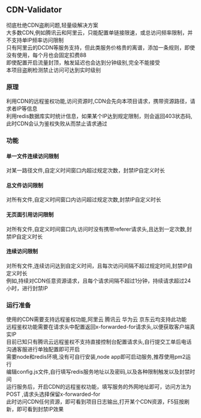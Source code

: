 ## CDN-Validator
彻底杜绝CDN盗刷问题,轻量级解决方案 \
大多数CDN,例如腾讯云和阿里云，只能配置单链接限速，或总访问频率限制，并不支持单IP频率访问限制 \
只有阿里云的DCDN等服务支持，但此类服务价格贵的离谱，添加一条规则，即使没有使用，每个月也会固定扣费88 \
即使配置开启流量封顶，触发延迟也会达到分钟级别,完全不能接受 \
本项目盗刷检测禁止访问可达到实时级别

### 原理
利用CDN的远程鉴权功能,访问资源时,CDN会先向本项目请求，携带资源路径，请求者IP等信息 \
利用redis数据库实时统计信息，如果某个IP达到规定限制，则会返回403状态码,此时CDN会认为鉴权失败从而禁止请求通过

### 功能
#### 单一文件连续访问限制
对某一路径文件,自定义时间窗口内超过规定次数，封禁IP自定义时长 

#### 总文件访问限制
对所有文件,自定义时间窗口内访问超过规定次数,封禁IP自定义时长

#### 无页面引用访问限制
对所有文件,自定义时间窗口内,访问时没有携带referer请求头,且达到一定次数,封禁IP自定义时长

#### 连续访问限制
对所有文件,连续访问达到自定义时间，且每次访问间隔不超过规定时间,封禁IP自定义时长 \
例如,持续对CDN任意资源请求，且每个请求间隔不超过1分钟，持续请求超过24小时，进行封禁IP


### 运行准备
使用的CDN需要支持远程鉴权功能,阿里云 腾讯云 华为云 京东云均支持此功能 \
远程鉴权功能需要在请求头中配置返回x-forwarded-for请求头,以便获取客户端真实IP \
目前已知只有腾讯云远程鉴权不支持直接控制台配置请求头,自行提交工单后电话沟通客服进行单独配置即可开启 \
需要node和redis环境,没有可自行安装,node app即可启动服务,推荐使用pm2运行 \
编辑config.js文件,自行填写redis服务地址以及密码,以及各种限制触发以及封禁时间 \
运行服务后，开启CDN的远程鉴权功能，填写服务的外网地址即可，访问方法为POST ,请求头选择保留x-forwarded-for \
此时访问CDN任何资源，即可看到项目日志输出,打开某个CDN资源，F5狂按刷新，即可看到封禁IP效果
